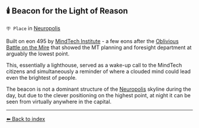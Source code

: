 ## 🕯️ Beacon for the Light of Reason

`🪧 Place` in [Neuropolis](https://zeithalt.github.io/r/neuropolis.html)

Built on eon 495 by [MindTech Institute](https://zeithalt.github.io/r/mindtech_institute.html) - a few eons after the [Oblivious Battle on the Mire](<https://alexeygorovoy.github.io/zeithalt/timeline/#eon-491---the-oblivious-battle-on-the-mire>) that showed the MT planning and foresight department at arguably the lowest point.

This, essentially a lighthouse, served as a wake-up call to the MindTech citizens and simultaneously a reminder of where a clouded mind could lead even the brightest of people.

The beacon is not a dominant structure of the [Neuropolis](https://zeithalt.github.io/r/neuropolis.html) skyline during the day, but due to the clever positioning on the highest point, at night it can be seen from virtually anywhere in the capital.


----------
[⬅️ Back to index](/index.md#2880_s)